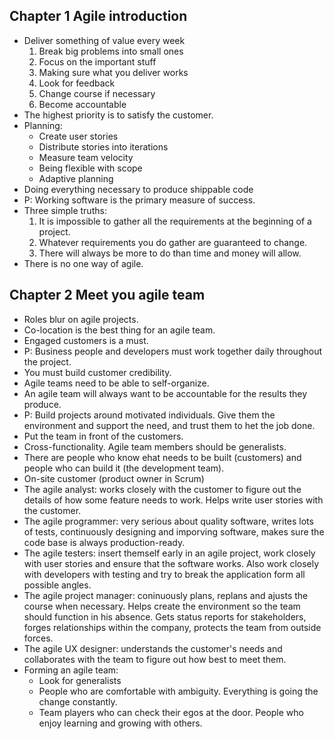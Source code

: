 ## Chapter 1 Agile introduction
- Deliver something of value every week
  1. Break big problems into small ones
  2. Focus on the important stuff
  3. Making sure what you deliver works
  4. Look for feedback
  5. Change course if necessary
  6. Become accountable
- The highest priority is to satisfy the customer.
- Planning:
  - Create user stories
  - Distribute stories into iterations
  - Measure team velocity
  - Being flexible with scope
  - Adaptive planning
- Doing everything necessary to produce shippable code
- P: Working software is the primary measure of success.
- Three simple truths:
  1. It is impossible to gather all the requirements at the beginning of
     a project.
  2. Whatever requirements you do gather are guaranteed to change.
  3. There will always be more to do than time and money will allow.
- There is no one way of agile.
## Chapter 2 Meet you agile team
- Roles blur on agile projects.
- Co-location is the best thing for an agile team.
- Engaged customers is a must.
- P: Business people and developers must work together daily throughout the
  project.
- You must build customer credibility.
- Agile teams need to be able to self-organize.
- An agile team will always want to be accountable for the results they
  produce.
- P: Build projects around motivated individuals. Give them the environment and
  support the need, and trust them to het the job done.
- Put the team in front of the customers.
- Cross-functionality. Agile team members should be generalists.
- There are people who know ehat needs to be built (customers) and people who
  can build it (the development team).
- On-site customer (product owner in Scrum)
- The agile analyst: works closely with the customer to figure out the details
  of how some feature needs to work. Helps write user stories with the
  customer.
- The agile programmer: very serious about quality software, writes lots of
  tests, continuously designing and imporving software, makes sure the code
  base is always production-ready.
- The agile testers: insert themself early in an agile project, work closely
  with user stories and ensure that the software works. Also work closely with
  developers with testing and try to break the application form all possible
  angles.
- The agile project manager: coninuously plans, replans and ajusts the course
  when necessary. Helps create the environment so the team should function in
  his absence. Gets status reports for stakeholders, forges relationships
  within the company, protects the team from outside forces.
- The agile UX designer: understands the customer's needs and collaborates with
  the team to figure out how best to meet them.
- Forming an agile team:
  - Look for generalists
  - People who are comfortable with ambiguity. Everything is going the change
    constantly. 
  - Team players who can check their egos at the door. People who enjoy
    learning and growing with others.
